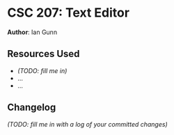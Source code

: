 # CSC 207: Text Editor

**Author**: Ian Gunn

## Resources Used

+ _(TODO: fill me in)_
+ ...
+ ...

## Changelog

_(TODO: fill me in with a log of your committed changes)_

